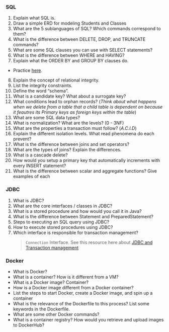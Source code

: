 ### SQL

1.  Explain what SQL is.
2.  Draw a simple ERD for modeling Students and Classes
3.  What are the 5 sublanguages of SQL? Which commands correspond to them?
4.  What is the difference between DELETE, DROP, and TRUNCATE commands?
5.  What are some SQL clauses you can use with SELECT statements?
6.  What is the difference between WHERE and HAVING?
7.  Explain what the ORDER BY and GROUP BY clauses do.
- Practice [here](https://www.w3schools.com/sql/sql_orderby.asp).
8.  Explain the concept of relational integrity.
9.  List the integrity constraints.
10. Define the word “schema”.
11. What is a candidate key? What about a surrogate key?
12. What conditions lead to orphan records? (_Think about what happens when we delete from a table that a child table is dependent on because it feautres its Primary keys as foreign keys within the table_)
13. What are some SQL data types?
14. What is normalization? What are the levels? (0 - 3NF)
15. What are the properties a transaction must follow? (_A.C.I.D_)
16. Explain the different isolation levels. What read phenomena do each prevent?
17. What is the difference between joins and set operators?
18. What are the types of joins? Explain the differences.
19. What is a cascade delete?
20. How would you setup a primary key that automatically increments with every INSERT statement?
21. What is the difference between scalar and aggregate functions? Give examples of each

### JDBC
1. What is JDBC?
2. What are the core interfaces / classes in JDBC?
3. What is a stored procedure and how would you call it in Java?
4. What is the difference between Statement and PreparedStatement?
5. Steps to executing an SQL query using JDBC?
6. How to execute stored procedures using JDBC?
7. Which interface is responsible for transaction management?
   > `Connection` Interface. See this resource here about [JDBC and Transaction management](https://www.javatpoint.com/transaction-management-in-jdbc#:~:text=In%20JDBC%2C%20Connection%20interface%20provides%20methods%20to%20manage%20transaction)
### Docker
* What is Docker?
* What is a container? How is it different from a VM?
* What is a Docker image? Container?
* How is a Docker image different from a Docker container?
* List the steps to start Docker, create a Docker image, and spin up a container
* What is the relevance of the Dockerfile to this process? List some keywords in the Dockerfile.
* What are some other Docker commands?
* What is a container registry? How would you retrieve and upload images to DockerHub?
